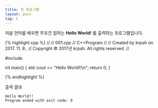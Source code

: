 ```yaml
---
title: 첫 프로그램
layout: post
tag: C
---
```

처음 언어를 배우면 무조건 접하는 **Hello World!** 를 출력하는 프로그램입니다.

{% highlight cpp %}
//
//  001.cpp
//  C++Program
//
//  Created by krpsh on 2017. 11. 8..
//  Copyright © 2017년 krpsh. All rights reserved.
//

#include <iostream>

int main()
{
    std::cout << "Hello World!!\n";
    return 0;
}

{% endhighlight %}

출력 결과
```
Hello World!!
Program ended with exit code: 0
```
